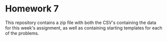 # Homework 7
This repository contains a zip file with both the CSV's containing the data for this week's assignment, as well as containing starting templates for each of the problems.

